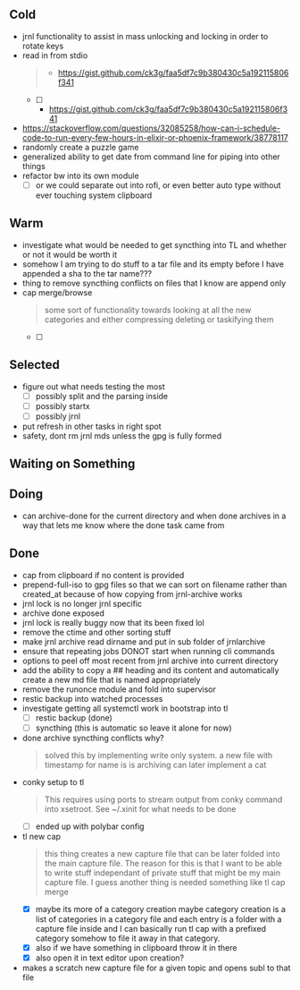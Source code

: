 ## Cold

- jrnl functionality to assist in mass unlocking and locking in order to rotate keys
- read in from stdio
    > - https://gist.github.com/ck3g/faa5df7c9b380430c5a192115806f341
    > 
    * [ ] - https://gist.github.com/ck3g/faa5df7c9b380430c5a192115806f341
- https://stackoverflow.com/questions/32085258/how-can-i-schedule-code-to-run-every-few-hours-in-elixir-or-phoenix-framework/38778117
- randomly create a puzzle game
- generalized ability to get date from command line for piping into other things
- refactor bw into its own module
    * [ ] or we could separate out into rofi, or even better auto type without ever touching system clipboard

## Warm

- investigate what would be needed to get syncthing into TL and whether or not it would be worth it
- somehow I am trying to do stuff to a tar file and its empty before I have appended a sha to the tar name???
- thing to remove syncthing conflicts on files that I know are append only
- cap merge/browse
    > some sort of functionality towards looking at all the new categories and either compressing deleting or taskifying them
    * [ ] 

## Selected

- figure out what needs testing the most
    * [ ] possibly split and the parsing inside
    * [ ] possibly startx
    * [ ] possibly jrnl
- put refresh in other tasks in right spot
- safety, dont rm jrnl mds unless the gpg is fully formed

## Waiting on Something


## Doing

- can archive-done for the current directory and when done archives in a way that lets me know where the done task came from

## Done

- cap from clipboard if no content is provided
- prepend-full-iso to gpg files so that we can sort on filename rather than created_at because of how copying from jrnl-archive works
- jrnl lock is no longer jrnl specific
- archive done exposed
- jrnl lock is really buggy now that its been fixed lol
- remove the ctime and other sorting stuff
- make jrnl archive read dirname and put in sub folder of jrnlarchive
- ensure that repeating jobs DONOT start when running cli commands
- options to peel off most recent from jrnl archive into current directory
- add the ability to copy a ## heading and its content and automatically create a new md file that is named appropriately
- remove the runonce module and fold into supervisor
- restic backup into watched processes
- investigate getting all systemctl work in bootstrap into tl
    * [ ] restic backup (done)
    * [ ] syncthing (this is automatic so leave it alone for now)
- done archive syncthing conflicts why?
    > solved this by implementing write only system. a new file with timestamp for name is is archiving can later implement a cat
- conky setup to tl
    > This requires using ports to stream output from conky command into xsetroot. See ~/.xinit for what needs to be done
    * [ ] ended up with polybar config
- tl new cap
    > this thing creates a new capture file that can be later folded into the main capture file. The reason for this is that I want to be able to write stuff independant of private stuff that might be my main capture file. I guess another thing is needed something like tl cap merge
    * [x] maybe  its more of a category creation maybe category creation is  a list of categories in a category file and each entry is a folder with a capture file inside and  I can basically run tl cap with a prefixed category somehow to file it away in that category.
    * [x] also if we have something in clipboard throw it in there
    * [x] also open it in text editor upon creation?
- makes a scratch new capture file for a given topic and opens subl to that file
